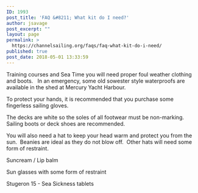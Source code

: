 ```yaml
---
ID: 1993
post_title: 'FAQ &#8211; What kit do I need?'
author: jsavage
post_excerpt: ""
layout: page
permalink: >
  https://channelsailing.org/faqs/faq-what-kit-do-i-need/
published: true
post_date: 2018-05-01 13:33:59
---
```

Training courses and Sea Time you will need proper foul weather clothing and boots.   In an emergency, some old sowester style waterproofs are available in the shed at Mercury Yacht Harbour.

To protect your hands, it is recommended that you purchase some fingerless sailing gloves.

The decks are white so the soles of all footwear must be non-marking.  Sailing boots or deck shoes are recommended.

You will also need a hat to keep your head warm and protect you from the sun.  Beanies are ideal as they do not blow off.  Other hats will need some form of restraint.

Suncream / Lip balm

Sun glasses with some form of restraint

Stugeron 15 - Sea Sickness tablets